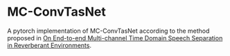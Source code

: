 # MC-ConvTasNet
A pytorch implementation of MC-ConvTasNet according to the method proposed in [On End-to-end Multi-channel Time Domain Speech Separation in Reverberant Environments](https://arxiv.org/abs/2011.05958).
